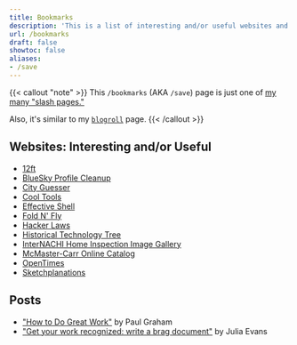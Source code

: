```yaml
---
title: Bookmarks
description: 'This is a list of interesting and/or useful websites and posts I have bookmarked.'
url: /bookmarks
draft: false
showtoc: false
aliases:
- /save
---
```

{{< callout "note" >}}
This `/bookmarks` (AKA `/save`) page is just one of [my many "slash pages."](/slashes)

Also, it's similar to my [`blogroll`](/blogroll) page.
{{< /callout >}}

## Websites: Interesting and/or Useful

- [12ft](https://12ft.io/)
- [BlueSky Profile Cleanup](https://bsky.jazco.dev/cleanup)
- [City Guesser](https://virtualvacation.us/guess)
- [Cool Tools](https://kk.org/cooltools/)
- [Effective Shell](https://effective-shell.com/)
- [Fold N' Fly](https://www.foldnfly.com/)
- [Hacker Laws](https://hacker-laws.com/)
- [Historical Technology Tree](https://www.historicaltechtree.com/)
- [InterNACHI Home Inspection Image Gallery](https://www.nachi.org/gallery/)
- [McMaster-Carr Online Catalog](https://www.mcmaster.com/)
- [OpenTimes](https://opentimes.org/)
- [Sketchplanations](https://sketchplanations.com/)

## Posts

- ["How to Do Great Work"](https://www.paulgraham.com/greatwork.html) by Paul Graham
- ["Get your work recognized: write a brag document"](https://jvns.ca/blog/brag-documents/) by Julia Evans
